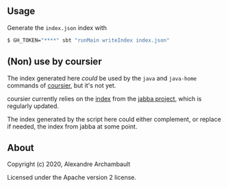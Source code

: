 ## Usage

Generate the `index.json` index with
```bash
$ GH_TOKEN="****" sbt "runMain writeIndex index.json"
```

## (Non) use by coursier

The index generated here *could* be used by the `java` and `java-home`
commands of [coursier](https://get-coursier.io), but it's not yet.

coursier currently relies on the [index](https://github.com/shyiko/jabba/blob/master/index.json)
from the [jabba project](https://github.com/shyiko/jabba), which is
regularly updated.

The index generated by the script here could either complement, or replace
if needed, the index from jabba at some point.

## About

Copyright (c) 2020, Alexandre Archambault

Licensed under the Apache version 2 license.
